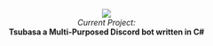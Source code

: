 <p align=center> 
  <a href="https://ko-fi.com/M4M727GDD"><img src = "https://www.ko-fi.com/img/githubbutton_sm.svg"></a>
  <br>
  <i>Current Project:</i>
  <br>
  <b>Tsubasa a Multi-Purposed Discord bot written in C#</b>
</p>


